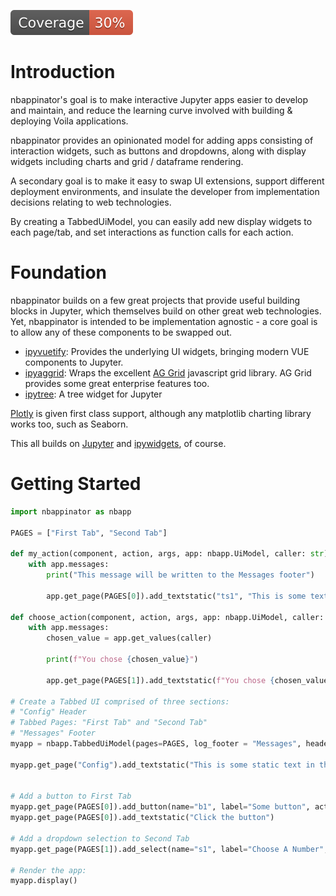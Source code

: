 [![Coverage badge](https://raw.githubusercontent.com/iqmo-org/nbappinator/python-coverage-comment-action-data/badge.svg)](https://htmlpreview.github.io/?https://github.com/iqmo-org/nbappinator/blob/python-coverage-comment-action-data/htmlcov/index.html)

# Introduction

nbappinator's goal is to make interactive Jupyter apps easier to develop and maintain, and reduce the learning curve involved with building & deploying Voila applications.

nbappinator provides an opinionated model for adding apps consisting of interaction widgets, such as buttons and dropdowns, along with display widgets including charts and grid / dataframe rendering.

A secondary goal is to make it easy to swap UI extensions, support different deployment environments, and insulate the developer from implementation decisions relating to web technologies.

By creating a TabbedUiModel, you can easily add new display widgets to each page/tab, and set interactions as function calls for each action.

# Foundation

nbappinator builds on a few great projects that provide useful building blocks in Jupyter, which themselves build on other great web technologies. Yet, nbappinator is intended to be implementation agnostic - a core goal is to allow any of these components to be swapped out.

- [ipyvuetify](https://ipyvuetify.readthedocs.io/en/latest/): Provides the underlying UI widgets, bringing modern VUE components to Jupyter.
- [ipyaggrid](https://github.com/widgetti/ipyaggrid): Wraps the excellent [AG Grid](https://ag-grid.com/) javascript grid library. AG Grid provides some great enterprise features too.
- [ipytree](https://github.com/jupyter-widgets-contrib/ipytree): A tree widget for Jupyter

[Plotly](https://plotly.com/) is given first class support, although any matplotlib charting library works too, such as Seaborn.

This all builds on [Jupyter](https://jupyter.org/) and [ipywidgets](https://ipywidgets.readthedocs.io/en/stable/), of course.

# Getting Started

```py
import nbappinator as nbapp

PAGES = ["First Tab", "Second Tab"]

def my_action(component, action, args, app: nbapp.UiModel, caller: str):
    with app.messages:
        print("This message will be written to the Messages footer")

        app.get_page(PAGES[0]).add_textstatic("ts1", "This is some text")

def choose_action(component, action, args, app: nbapp.UiModel, caller: str):
    with app.messages:
        chosen_value = app.get_values(caller)

        print(f"You chose {chosen_value}")

        app.get_page(PAGES[1]).add_textstatic(f"You chose {chosen_value}")

# Create a Tabbed UI comprised of three sections:
# "Config" Header
# Tabbed Pages: "First Tab" and "Second Tab"
# "Messages" Footer
myapp = nbapp.TabbedUiModel(pages=PAGES, log_footer = "Messages", headers=["Config"])

myapp.get_page("Config").add_textstatic("This is some static text in the Config section of the page. You could add global settings, buttons and other widgets here.")


# Add a button to First Tab
myapp.get_page(PAGES[0]).add_button(name="b1", label="Some button", action=my_action)
myapp.get_page(PAGES[0]).add_textstatic("Click the button")

# Add a dropdown selection to Second Tab
myapp.get_page(PAGES[1]).add_select(name="s1", label="Choose A Number", options=list(range(10)), action=choose_action)

# Render the app:
myapp.display()
```
